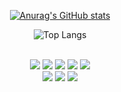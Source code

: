 <div align=center>
  
  [![Anurag's GitHub stats](https://github-readme-stats.vercel.app/api?username=kjh9852)](https://github.com/kjh9852/github-readme-stats)

  ![Top Langs](https://github-readme-stats.vercel.app/api/top-langs/?username=kjh9852&layout=compact)
  
</div>
  <br/>
  
<div  align=center><img src="https://img.shields.io/badge/HTML5-E34F26?style=for-the-badge&logo=html5&logoColor=white"/> <img src=https://img.shields.io/badge/CSS3-1572B6?style=for-the-badge&logo=css3&logoColor=white /> <img src=https://img.shields.io/badge/JavaScript-F7DF1E?style=for-the-badge&logo=JavaScript&logoColor=white/>
<img src="https://img.shields.io/badge/React-20232A?style=for-the-badge&logo=react&logoColor=61DAFB"/> <img src=https://img.shields.io/badge/Next.js-000?logo=nextdotjs&logoColor=fff&style=for-the-badge />
  <div  align=center><img src="https://img.shields.io/badge/Adobe%20Photoshop-31A8FF?style=for-the-badge&logo=Adobe%20Photoshop&logoColor=black"/> <img src=https://img.shields.io/badge/Adobe%20Illustrator-FF9A00?style=for-the-badge&logo=adobe%20illustrator&logoColor=white/> <img src=https://img.shields.io/badge/blender-%23F5792A.svg?style=for-the-badge&logo=blender&logoColor=white/>
</div> </div>


